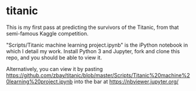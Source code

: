 # titanic

This is my first pass at predicting the survivors of the Titanic, from that semi-famous Kaggle competition.

"Scripts/Titanic machine learning project.ipynb" is the iPython notebook in which I detail my work. Install Python 3 and Jupyter, fork and clone this repo, and you should be able to view it.

Alternatively, you can view it by pasting https://github.com/zbay/titanic/blob/master/Scripts/Titanic%20machine%20learning%20project.ipynb into the bar at https://nbviewer.jupyter.org/
